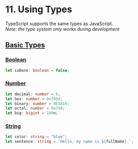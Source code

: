# 11. Using Types

TypeScript supports the same types as JavaScript.<br> _Note: the type system
only works during development_

## [Basic Types](https://www.typescriptlang.org/docs/handbook/basic-types.html)

### [Boolean](https://www.typescriptlang.org/docs/handbook/basic-types.html#boolean)

```ts
let isDone: boolean = false;
```

### [Number](https://www.typescriptlang.org/docs/handbook/basic-types.html#number)

```ts
let decimal: number = 6;
let hex: number = 0xf00d;
let binary: number = 0b1010;
let octal: number = 0o744;
let big: bigint = 100n;
```

### [String](https://www.typescriptlang.org/docs/handbook/basic-types.html#string)

```ts
let color: string = "blue";
let sentence: string = `Hello, my name is ${fullName}.`;
```

